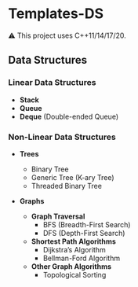# Templates-DS

⚠ This project uses C++11/14/17/20.

## Data Structures

### Linear Data Structures
- **Stack**
- **Queue**
- **Deque** (Double-ended Queue)

### Non-Linear Data Structures
- **Trees**
  - Binary Tree
  - Generic Tree (K-ary Tree)
  - Threaded Binary Tree

- **Graphs**
  - **Graph Traversal**
    - BFS (Breadth-First Search)
    - DFS (Depth-First Search)
  - **Shortest Path Algorithms**
    - Dijkstra’s Algorithm
    - Bellman-Ford Algorithm
  - **Other Graph Algorithms**
    - Topological Sorting
